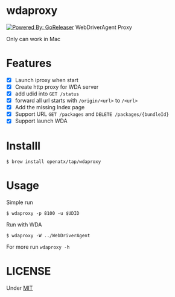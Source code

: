 # wdaproxy
[![Powered By: GoReleaser](https://img.shields.io/badge/powered%20by-goreleaser-green.svg?style=flat-square)](https://github.com/goreleaser)
WebDriverAgent Proxy

Only can work in Mac

# Features
- [x] Launch iproxy when start
- [x] Create http proxy for WDA server
- [x] add udid into `GET /status`
- [x] forward all url starts with `/origin/<url>` to `/<url>`
- [x] Add the missing Index page
- [x] Support URL `GET /packages` and `DELETE /packages/{bundleId}`
- [x] Support launch WDA

# Installl
```
$ brew install openatx/tap/wdaproxy
```

# Usage
Simple run 

```
$ wdaproxy -p 8100 -u $UDID
```

Run with WDA

```
$ wdaproxy -W ../WebDriverAgent
```

For more run `wdaproxy -h`

# LICENSE
Under [MIT](LICENSE)
